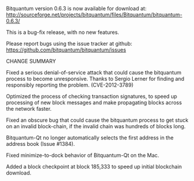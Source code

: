 Bitquantum version 0.6.3 is now available for download at:
  http://sourceforge.net/projects/bitquantum/files/Bitquantum/bitquantum-0.6.3/

This is a bug-fix release, with no new features.

Please report bugs using the issue tracker at github:
  https://github.com/bitquantum/bitquantum/issues

CHANGE SUMMARY

Fixed a serious denial-of-service attack that could cause the
bitquantum process to become unresponsive. Thanks to Sergio Lerner
for finding and responsibly reporting the problem. (CVE-2012-3789)

Optimized the process of checking transaction signatures, to
speed up processing of new block messages and make propagating
blocks across the network faster.

Fixed an obscure bug that could cause the bitquantum process to get
stuck on an invalid block-chain, if the invalid chain was
hundreds of blocks long.

Bitquantum-Qt no longer automatically selects the first address
in the address book (Issue #1384).

Fixed minimize-to-dock behavior of Bitquantum-Qt on the Mac.

Added a block checkpoint at block 185,333 to speed up initial
blockchain download.
